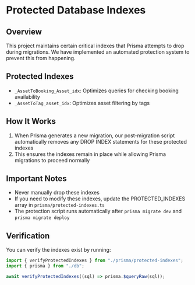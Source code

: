 # Protected Database Indexes

## Overview

This project maintains certain critical indexes that Prisma attempts to drop during migrations. We have implemented an automated protection system to prevent this from happening.

## Protected Indexes

- `_AssetToBooking_Asset_idx`: Optimizes queries for checking booking availability
- `_AssetToTag_asset_idx`: Optimizes asset filtering by tags

## How It Works

1. When Prisma generates a new migration, our post-migration script automatically removes any DROP INDEX statements for these protected indexes
2. This ensures the indexes remain in place while allowing Prisma migrations to proceed normally

## Important Notes

- Never manually drop these indexes
- If you need to modify these indexes, update the PROTECTED_INDEXES array in `prisma/protected-indexes.ts`
- The protection script runs automatically after `prisma migrate dev` and `prisma migrate deploy`

## Verification

You can verify the indexes exist by running:

```typescript
import { verifyProtectedIndexes } from "./prisma/protected-indexes";
import { prisma } from "./db";

await verifyProtectedIndexes((sql) => prisma.$queryRaw(sql));
```
